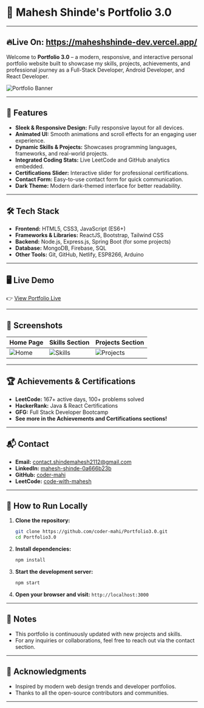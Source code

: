 # 🚀 Mahesh Shinde's Portfolio 3.0

---
🔥**Live On:** https://maheshshinde-dev.vercel.app/
---

Welcome to **Portfolio 3.0** – a modern, responsive, and interactive personal portfolio website built to showcase my skills, projects, achievements, and professional journey as a Full-Stack Developer, Android Developer, and React Developer.

![Portfolio Banner](./assets/sticker.png)

---

## 🌟 Features

- **Sleek & Responsive Design:** Fully responsive layout for all devices.
- **Animated UI:** Smooth animations and scroll effects for an engaging user experience.
- **Dynamic Skills & Projects:** Showcases programming languages, frameworks, and real-world projects.
- **Integrated Coding Stats:** Live LeetCode and GitHub analytics embedded.
- **Certifications Slider:** Interactive slider for professional certifications.
- **Contact Form:** Easy-to-use contact form for quick communication.
- **Dark Theme:** Modern dark-themed interface for better readability.

---

## 🛠️ Tech Stack

- **Frontend:** HTML5, CSS3, JavaScript (ES6+)
- **Frameworks & Libraries:** ReactJS, Bootstrap, Tailwind CSS
- **Backend:** Node.js, Express.js, Spring Boot (for some projects)
- **Database:** MongoDB, Firebase, SQL
- **Other Tools:** Git, GitHub, Netlify, ESP8266, Arduino

---

## 🖥️ Live Demo

👉 [View Portfolio Live](https://shindemaheshportfolio.netlify.app/)

---

## 📸 Screenshots

| Home Page | Skills Section | Projects Section |
|-----------|----------------|------------------|
| ![Home](./assets/sticker1.png) | ![Skills](./assets/skills-icons.svg) | ![Projects](./assets/projects/portfolio.svg) |

---

## 🏆 Achievements & Certifications

- **LeetCode:** 167+ active days, 100+ problems solved
- **HackerRank:** Java & React Certifications
- **GFG:** Full Stack Developer Bootcamp
- **See more in the Achievements and Certifications sections!**

---

## 📬 Contact

- **Email:** [contact.shindemahesh2112@gmail.com](mailto:contact.shindemahesh2112@gmail.com)
- **LinkedIn:** [mahesh-shinde-0a666b23b](https://www.linkedin.com/in/mahesh-shinde-0a666b23b/)
- **GitHub:** [coder-mahi](https://github.com/coder-mahi)
- **LeetCode:** [code-with-mahesh](https://leetcode.com/u/code-with-mahesh/)

---

## 🚦 How to Run Locally

1. **Clone the repository:**
   ```sh
   git clone https://github.com/coder-mahi/Portfolio3.0.git
   cd Portfolio3.0
   ```
2. **Install dependencies:**
   ```sh
   npm install
   ```
3. **Start the development server:**
   ```sh
   npm start
   ```
4. **Open your browser and visit:** `http://localhost:3000`

---

## 📝 Notes

- This portfolio is continuously updated with new projects and skills.
- For any inquiries or collaborations, feel free to reach out via the contact section.

---

## 🎉 Acknowledgments

- Inspired by modern web design trends and developer portfolios.
- Thanks to all the open-source contributors and communities.

---
